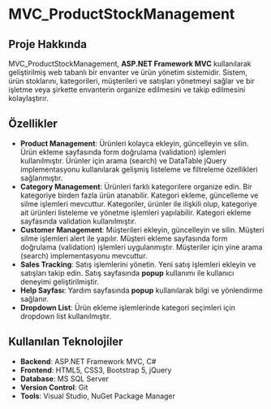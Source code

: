 # MVC_ProductStockManagement

## Proje Hakkında

MVC_ProductStockManagement, **ASP.NET Framework MVC** kullanılarak geliştirilmiş web tabanlı bir envanter ve ürün yönetim sistemidir. Sistem, ürün stoklarını, kategorileri, müşterileri ve satışları yönetmeyi sağlar ve bir işletme veya şirkette envanterin organize edilmesini ve takip edilmesini kolaylaştırır.

## Özellikler

- **Product Management**: Ürünleri kolayca ekleyin, güncelleyin ve silin. Ürün ekleme sayfasında form doğrulama (validation) işlemleri kullanılmıştır. Ürünler için arama (search) ve DataTable jQuery implementasyonu kullanılarak gelişmiş listeleme ve filtreleme özellikleri sağlanmıştır.
- **Category Management**: Ürünleri farklı kategorilere organize edin. Bir kategoriye birden fazla ürün atanabilir. Kategori ekleme, güncelleme ve silme işlemleri mevcuttur. Kategoriler, ürünler ile ilişkili olup, kategoriye ait ürünleri listeleme ve yönetme işlemleri yapılabilir. Kategori ekleme sayfasında validation kullanılmıştır.
- **Customer Management**: Müşterileri ekleyin, güncelleyin ve silin. Müşteri silme işlemleri alert ile yapılır. Müşteri ekleme sayfasında form doğrulama (validation) işlemleri uygulanmıştır. Müşteriler için yine arama (search) implementasyonu mevcuttur.
- **Sales Tracking**: Satış işlemlerini yönetin. Yeni satış işlemleri ekleyin ve satışları takip edin. Satış sayfasında **popup** kullanımı ile kullanıcı deneyimi geliştirilmiştir.
- **Help Sayfası**: Yardım sayfasında **popup** kullanılarak bilgi ve yönlendirme sağlanır.
- **Dropdown List**: Ürün ekleme işlemlerinde kategori seçimleri için dropdown list kullanılmıştır.


## Kullanılan Teknolojiler

- **Backend**: ASP.NET Framework MVC, C#
- **Frontend**: HTML5, CSS3, Bootstrap 5, jQuery
- **Database**: MS SQL Server
- **Version Control**: Git
- **Tools**: Visual Studio, NuGet Package Manager

